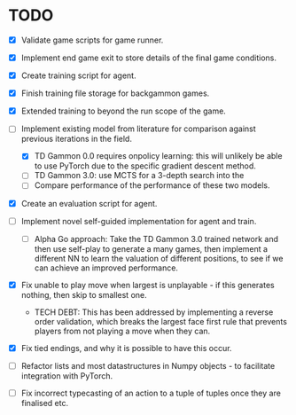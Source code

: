# TODO

- [X] Validate game scripts for game runner.
- [X] Implement end game exit to store details of the final game conditions.
- [X] Create training script for agent.
- [X] Finish training file storage for backgammon games.
- [X] Extended training to beyond the run scope of the game.
- [ ] Implement existing model from literature for comparison against previous iterations in the field.

    - [X] TD Gammon 0.0 requires onpolicy learning: this will unlikely be able to use PyTorch due to the specific gradient descent method.
    - [ ] TD Gammon 3.0: use MCTS for a 3-depth search into the 
    - [ ] Compare performance of the performance of these two models.

- [X] Create an evaluation script for agent.
- [ ] Implement novel self-guided implementation for agent and train.

    - [ ] Alpha Go approach: Take the TD Gammon 3.0 trained network and then use self-play to generate a many games, then implement a different NN to learn the valuation of different positions, to see if we can achieve an improved performance.

- [X] Fix unable to play move when largest is unplayable - if this generates nothing, then skip to smallest one.

    - TECH DEBT: This has been addressed by implementing a reverse order validation, which breaks the largest face first rule that prevents players from not playing a move when they can.

- [X] Fix tied endings, and why it is possible to have this occur.
- [ ] Refactor lists and most datastructures in Numpy objects - to facilitate integration with PyTorch.
- [ ] Fix incorrect typecasting of an action to a tuple of tuples once they are finalised etc.